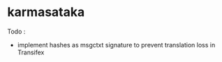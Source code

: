 # karmasataka

Todo : 

 * implement hashes as msgctxt signature to prevent translation loss in Transifex 